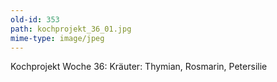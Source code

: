 ```yaml
---
old-id: 353
path: kochprojekt_36_01.jpg
mime-type: image/jpeg
---
```

Kochprojekt Woche 36:
Kräuter: Thymian, Rosmarin, Petersilie
